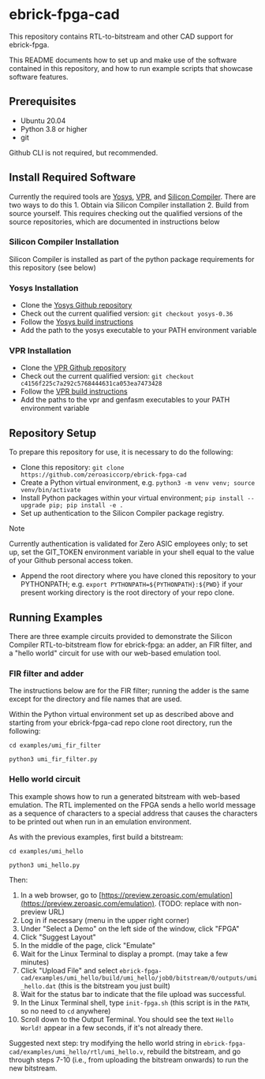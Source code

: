 # ebrick-fpga-cad
This repository contains RTL-to-bitstream and other CAD support for ebrick-fpga.

This README documents how to set up and make use of the software contained in this repository, and how to run example scripts that showcase software features.

## Prerequisites

* Ubuntu 20.04
* Python 3.8 or higher
* git

Github CLI is not required, but recommended.

## Install Required Software

Currently the required tools are [Yosys](https://yosyshq.readthedocs.io/en/latest/tools.html#yosys), [VPR](https://docs.verilogtorouting.org), and [Silicon Compiler](https://docs.siliconcompiler.com).  There are two ways to do this
    1. Obtain via Silicon Compiler installation
    2. Build from source yourself.  This requires checking out the qualified versions of the source repositories, which are documented in instructions below

### Silicon Compiler Installation
Silicon Compiler is installed as part of the python package requirements for this repository (see below)

### Yosys Installation
* Clone the [Yosys Github repository](https://github.com/YosysHQ)
* Check out the current qualified version:  `git checkout yosys-0.36`
* Follow the [Yosys build instructions](https://github.com/YosysHQ/yosys?tab=readme-ov-file#installation)
* Add the path to the yosys executable to your PATH environment variable

### VPR Installation
* Clone the [VPR Github repository](https://github.com/verilog-to-routing/vtr-verilog-to-routing/tree/master)
* Check out the current qualified version:  `git checkout c4156f225c7a292c5768444631ca053ea7473428`
* Follow the [VPR build instructions](https://github.com/verilog-to-routing/vtr-verilog-to-routing/blob/master/BUILDING.md)
* Add the paths to the vpr and genfasm executables to your PATH environment variable

## Repository Setup
To prepare this repository for use, it is necessary to do the following:

* Clone this repository:  `git clone https://github.com/zeroasiccorp/ebrick-fpga-cad`
* Create a Python virtual environment, e.g. `python3 -m venv venv; source venv/bin/activate`
* Install Python packages within your virtual environment; `pip install --upgrade pip; pip install -e .`
* Set up authentication to the Silicon Compiler package registry.

> [!NOTE]
> Currently authentication is validated for Zero ASIC employees only; to set up, set the GIT_TOKEN environment variable in your shell equal to the value of your Github personal access token.

* Append the root directory where you have cloned this repository to your PYTHONPATH; e.g. `export PYTHONPATH=${PYTHONPATH}:${PWD}` if your present working directory is the root directory of your repo clone.

## Running Examples

There are three example circuits provided to demonstrate the Silicon Compiler RTL-to-bitstream flow for ebrick-fpga: an adder, an FIR filter, and a "hello world" circuit for use with our web-based emulation tool.

### FIR filter and adder

The instructions below are for the FIR filter; running the adder is the same except for the directory and file names that are used.

Within the Python virtual environment set up as described above and starting from your ebrick-fpga-cad repo clone root directory, run the following:

```console
cd examples/umi_fir_filter
```

```console
python3 umi_fir_filter.py
```

### Hello world circuit

This example shows how to run a generated bitstream with web-based emulation.  The RTL implemented on the FPGA sends a hello world message as a sequence of characters to a special address that causes the characters to be printed out when run in an emulation environment.

As with the previous examples, first build a bitstream:

```console
cd examples/umi_hello
```

```console
python3 umi_hello.py
```

Then:
1. In a web browser, go to [https://preview.zeroasic.com/emulation](https://preview.zeroasic.com/emulation).  (TODO: replace with non-preview URL)
2. Log in if necessary (menu in the upper right corner)
3. Under "Select a Demo" on the left side of the window, click "FPGA"
4. Click "Suggest Layout"
5. In the middle of the page, click "Emulate"
6. Wait for the Linux Terminal to display a prompt.  (may take a few minutes)
7. Click "Upload File" and select `ebrick-fpga-cad/examples/umi_hello/build/umi_hello/job0/bitstream/0/outputs/umi_hello.dat` (this is the bitstream you just built)
8. Wait for the status bar to indicate that the file upload was successful.
9. In the Linux Terminal shell, type `init-fpga.sh` (this script is in the `PATH`, so no need to `cd` anywhere)
10. Scroll down to the Output Terminal.  You should see the text `Hello World!` appear in a few seconds, if it's not already there.

Suggested next step: try modifying the hello world string in `ebrick-fpga-cad/examples/umi_hello/rtl/umi_hello.v`, rebuild the bitstream, and go through steps 7-10 (i.e., from uploading the bitstream onwards) to run the new bitstream. 
